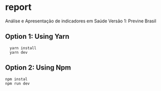 # report
Análise e Apresentação de indicadores em Saúde
  Versão 1: Previne Brasil

## Option 1: Using Yarn
```console
  yarn install
  yarn dev
```

## Option 2: Using Npm
```console
npm instal
npm run dev
```
